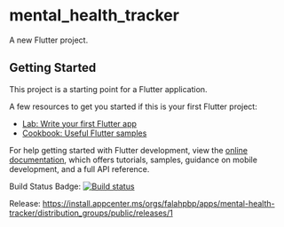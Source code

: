 # mental_health_tracker

A new Flutter project.

## Getting Started

This project is a starting point for a Flutter application.

A few resources to get you started if this is your first Flutter project:

- [Lab: Write your first Flutter app](https://docs.flutter.dev/get-started/codelab)
- [Cookbook: Useful Flutter samples](https://docs.flutter.dev/cookbook)

For help getting started with Flutter development, view the
[online documentation](https://docs.flutter.dev/), which offers tutorials,
samples, guidance on mobile development, and a full API reference.

Build Status Badge: [![Build status](https://build.appcenter.ms/v0.1/apps/3578cbec-8792-42b3-805a-38ffa56c1fdb/branches/main/badge)](https://appcenter.ms)

Release: https://install.appcenter.ms/orgs/falahpbp/apps/mental-health-tracker/distribution_groups/public/releases/1